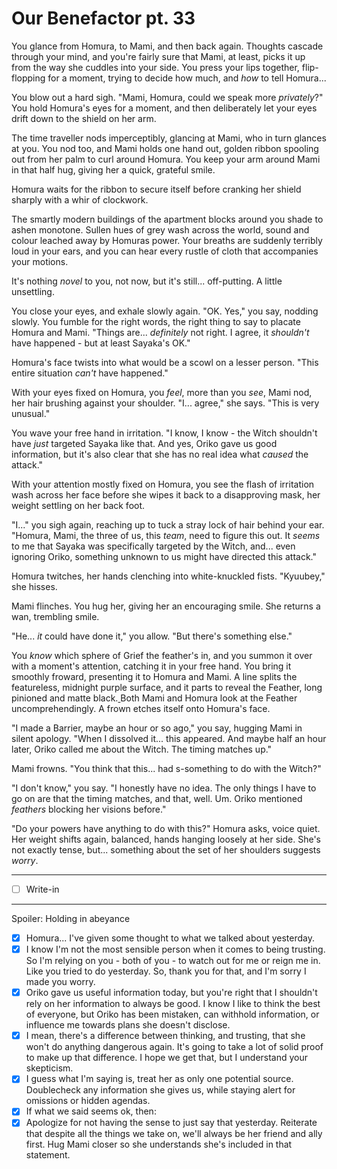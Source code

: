 # Our Benefactor pt. 33

You glance from Homura, to Mami, and then back again. Thoughts cascade through your mind, and you're fairly sure that Mami, at least, picks it up from the way she cuddles into your side. You press your lips together, flip-flopping for a moment, trying to decide how much, and *how* to tell Homura...

You blow out a hard sigh. "Mami, Homura, could we speak more *privately*?" You hold Homura's eyes for a moment, and then deliberately let your eyes drift down to the shield on her arm.

The time traveller nods imperceptibly, glancing at Mami, who in turn glances at you. You nod too, and Mami holds one hand out, golden ribbon spooling out from her palm to curl around Homura. You keep your arm around Mami in that half hug, giving her a quick, grateful smile.

Homura waits for the ribbon to secure itself before cranking her shield sharply with a whir of clockwork.

The smartly modern buildings of the apartment blocks around you shade to ashen monotone. Sullen hues of grey wash across the world, sound and colour leached away by Homuras power. Your breaths are suddenly terribly loud in your ears, and you can hear every rustle of cloth that accompanies your motions.

It's nothing *novel* to you, not now, but it's still... off-putting. A little unsettling.

You close your eyes, and exhale slowly again. "OK. Yes," you say, nodding slowly. You fumble for the right words, the right thing to say to placate Homura and Mami. "Things are... *definitely* not right. I agree, it *shouldn't* have happened - but at least Sayaka's OK."

Homura's face twists into what would be a scowl on a lesser person. "This entire situation *can't* have happened."

With your eyes fixed on Homura, you *feel*, more than you *see*, Mami nod, her hair brushing against your shoulder. "I... agree," she says. "This is very unusual."

You wave your free hand in irritation. "I know, I know - the Witch shouldn't have *just* targeted Sayaka like that. And yes, Oriko gave us good information, but it's also clear that she has no real idea what *caused* the attack."

With your attention mostly fixed on Homura, you see the flash of irritation wash across her face before she wipes it back to a disapproving mask, her weight settling on her back foot.

"I..." you sigh again, reaching up to tuck a stray lock of hair behind your ear. "Homura, Mami, the three of us, this *team*, need to figure this out. It *seems* to me that Sayaka was specifically targeted by the Witch, and... even ignoring Oriko, something unknown to us might have directed this attack."

Homura twitches, her hands clenching into white-knuckled fists. "Kyuubey," she hisses.

Mami flinches. You hug her, giving her an encouraging smile. She returns a wan, trembling smile.

"He... *it* could have done it," you allow. "But there's something else."

You *know* which sphere of Grief the feather's in, and you summon it over with a moment's attention, catching it in your free hand. You bring it smoothly froward, presenting it to Homura and Mami. A line splits the featureless, midnight purple surface, and it parts to reveal the Feather, long pinioned and matte black.[
](<http://Who is dreaming?>)
Both Mami and Homura look at the Feather uncomprehendingly. A frown etches itself onto Homura's face.

"I made a Barrier, maybe an hour or so ago," you say, hugging Mami in silent apology. "When I dissolved it... this appeared. And maybe half an hour later, Oriko called me about the Witch. The timing matches up."

Mami frowns. "You think that this... had s-something to do with the Witch?"

"I don't know," you say. "I honestly have no idea. The only things I have to go on are that the timing matches, and that, well. Um. Oriko mentioned *feathers* blocking her visions before."

"Do your powers have anything to do with this?" Homura asks, voice quiet. Her weight shifts again, balanced, hands hanging loosely at her side. She's not exactly tense, but... something about the set of her shoulders suggests *worry*.

---

- [ ] Write-in

---

Spoiler: Holding in abeyance

- [x] Homura... I've given some thought to what we talked about yesterday.
- [x] I know I'm not the most sensible person when it comes to being trusting. So I'm relying on you - both of you - to watch out for me or reign me in. Like you tried to do yesterday. So, thank you for that, and I'm sorry I made you worry.
- [x] Oriko gave us useful information today, but you're right that I shouldn't rely on her information to always be good. I know I like to think the best of everyone, but Oriko has been mistaken, can withhold information, or influence me towards plans she doesn't disclose.
- [x] I mean, there's a difference between thinking, and trusting, that she won't do anything dangerous again. It's going to take a lot of solid proof to make up that difference. I hope we get that, but I understand your skepticism.
- [x] I guess what I'm saying is, treat her as only one potential source. Doublecheck any information she gives us, while staying alert for omissions or hidden agendas.
- [x] If what we said seems ok, then:
- [x] Apologize for not having the sense to just say that yesterday. Reiterate that despite all the things we take on, we'll always be her friend and ally first. Hug Mami closer so she understands she's included in that statement.
